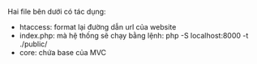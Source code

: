 Hai file bên dưới có tác dụng:
- htaccess: format lại đường dẫn url của website
- index.php: mà hệ thống sẽ chạy bằng lệnh: php -S localhost:8000 -t ./public/
- core: chứa base của MVC